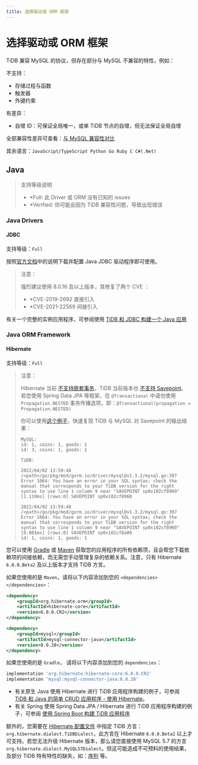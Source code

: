 ```yaml
---
title: 选择驱动或 ORM 框架
---
```


# 选择驱动或 ORM 框架

TiDB 兼容 MySQL 的协议，但存在部分与 MySQL 不兼容的特性，例如：

不支持：

- 存储过程与函数
- 触发器
- 外键约束

有差异：

- 自增 ID：可保证全局唯一，或单 TiDB 节点的自增，但无法保证全局自增

全部兼容性差异可查看：[与 MySQL 兼容性对比](https://docs.pingcap.com/zh/tidb/stable/mysql-compatibility)

其余语言：`JavaScript/TypeScript Python Go Ruby C C#(.Net)`

## Java

> 支持等级说明
>
> - \*Full: 此 Driver 或 ORM 没有已知的 issues
> - \*Verified: 你可能会因为 TiDB 兼容性问题，导致出现错误

### Java Drivers

#### JDBC

支持等级：`Full`

按照[官方文档](https://dev.mysql.com/doc/connector-j/8.0/en/)中的说明下载并配置 Java JDBC 驱动程序即可使用。

> 注意：
>
> 强烈建议使用 8.0.16 及以上版本，其修复了两个 CVE ：
>
> - \*CVE-2019-2692 直接引入
> - \*CVE-2021-22569 间接引入

有关一个完整的实例应用程序，可参阅使用 [TiDB 和 JDBC 构建一个 Java 应用](/develop/sample-application-java.md#步骤-2-获取代码)

### Java ORM Framework

#### Hibernate

支持等级：`Full`

> 注意：
>
> Hibernate 当前 [不支持嵌套事务](https://stackoverflow.com/questions/37927208/nested-transaction-in-spring-app-with-jpa-postgres)，TiDB 当前版本也 [不支持 Savepoint](https://github.com/pingcap/tidb/issues/6840)。
> 若您使用 Spring Data JPA 等框架，在 `@Transactional` 中请勿使用 `Propagation.NESTED` 事务传播选项，即：`@Transactional(propagation = Propagation.NESTED)`
>
> 你可以使用[这个例子](https://github.com/Icemap/tidb-savepoint)，快速复现 TiDB 与 MySQL 对 Savepoint 的输出结果：
>
> ```
> MySQL:
> id: 1, coins: 1, goods: 1
> id: 3, coins: 1, goods: 1
>
> TiDB:
>
> 2022/04/02 13:59:48 /<path>/go/pkg/mod/gorm.io/driver/mysql@v1.3.2/mysql.go:397 Error 1064: You have an error in your SQL syntax; check the manual that corresponds to your TiDB version for the right syntax to use line 1 column 9 near "SAVEPOINT sp0x102cf8960"
> [1.119ms] [rows:0] SAVEPOINT sp0x102cf8960
>
> 2022/04/02 13:59:48 /<path>/go/pkg/mod/gorm.io/driver/mysql@v1.3.2/mysql.go:397 Error 1064: You have an error in your SQL syntax; check the manual that corresponds to your TiDB version for the right syntax to use line 1 column 9 near "SAVEPOINT sp0x102cf8960"
> [0.001ms] [rows:0] SAVEPOINT sp0x102cf8a00
> id: 1, coins: 1, goods: 1
> ```

您可以使用 [Gradle](https://gradle.org/install) 或 [Maven](https://maven.apache.org/install.html) 获取您的应用程序的所有依赖项，且会帮您下载依赖项的间接依赖，而无需您手动管理复杂的依赖关系。注意，只有 Hibernate `6.0.0.Beta2` 及以上版本才支持 TiDB 方言。

如果您使用的是 `Maven`，请将以下内容添加到您的 `<dependencies></dependencies>`：

```xml
<dependency>
    <groupId>org.hibernate.orm</groupId>
    <artifactId>hibernate-core</artifactId>
    <version>6.0.0.CR2</version>
</dependency>

<dependency>
    <groupId>mysql</groupId>
    <artifactId>mysql-connector-java</artifactId>
    <version>8.0.28</version>
</dependency>
```

如果您使用的是 `Gradle`， 请将以下内容添加到您的 `dependencies`：

```gradle
implementation 'org.hibernate:hibernate-core:6.0.0.CR2'
implementation 'mysql:mysql-connector-java:8.0.28'
```

- 有关原生 Java 使用 Hibernate 进行 TiDB 应用程序构建的例子，可参阅 [TiDB 和 Java 的简单 CRUD 应用程序 - 使用 Hibernate](/develop/sample-application-java.md#步骤-2-获取代码)。
- 有关 Spring 使用 Spring Data JPA / Hibernate 进行 TiDB 应用程序构建的例子，可参阅 [使用 Spring Boot 构建 TiDB 应用程序](/develop/sample-application-spring-boot.md)

额外的，您需要在 [Hibernate 配置文件](https://www.tutorialspoint.com/hibernate/hibernate_configuration.htm) 中指定 TiDB 方言： `org.hibernate.dialect.TiDBDialect`，此方言在 Hibernate `6.0.0.Beta2` 以上才可支持。若您无法升级 Hibernate 版本，那么请您直接使用 MySQL 5.7 的方言 `org.hibernate.dialect.MySQL57Dialect`。但这可能造成不可预料的使用结果，及部分 TiDB 特有特性的缺失，如：[序列](https://docs.pingcap.com/zh/tidb/stable/sql-statement-create-sequence) 等。
